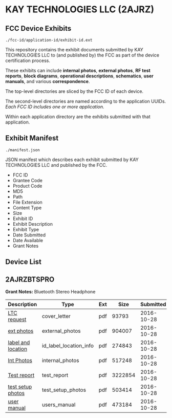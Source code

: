 # KAY TECHNOLOGIES LLC (2AJRZ)
## FCC Device Exhibits

```
./fcc-id/application-id/exhibit-id.ext
```

This repository contains the exhibit documents submitted by KAY TECHNOLOGIES LLC to (and published by) the FCC as part of the device certification process.

These exhibits can include **internal photos**, **external photos**, **RF test reports**, **block diagrams**, **operational descriptions**, **schematics**, **user manuals**, and various **correspondence**.

The top-level directories are sliced by the FCC ID of each device.

The second-level directories are named according to the application UUIDs. *Each FCC ID includes one or more application.*

Within each application directory are the exhibits submitted with that application. 

## Exhibit Manifest

```
./manifest.json
```

JSON manifest which describes each exhibit submitted by KAY TECHNOLOGIES LLC and published by the FCC.

- FCC ID
- Grantee Code
- Product Code
- MD5
- Path
- File Extension
- Content Type
- Size
- Exhibit ID
- Exhibit Description
- Exhibit Type
- Date Submitted
- Date Available
- Grant Notes

## Device List
## 2AJRZBTSPRO
**Grant Notes:** Bluetooth Stereo Headphone

| Description | Type | Ext | Size | Submitted | Available |
| ----------- | ---- | --- | ---- | --------- | --------- |
| [LTC request](2AJRZBTSPRO/fc859b6ee65143a1fe17b294143c643d/3177752.pdf) | cover_letter | pdf | 93793 | 2016-10-28 | 2016-10-28 |
| [ext photos](2AJRZBTSPRO/fc859b6ee65143a1fe17b294143c643d/3177753.pdf) | external_photos | pdf | 904007 | 2016-10-28 | 2016-10-28 |
| [label and location](2AJRZBTSPRO/fc859b6ee65143a1fe17b294143c643d/3177754.pdf) | id_label_location_info | pdf | 274843 | 2016-10-28 | 2016-10-28 |
| [Int Photos](2AJRZBTSPRO/fc859b6ee65143a1fe17b294143c643d/3177756.pdf) | internal_photos | pdf | 517248 | 2016-10-28 | 2016-10-28 |
| [Test report](2AJRZBTSPRO/fc859b6ee65143a1fe17b294143c643d/3177755.pdf) | test_report | pdf | 3222854 | 2016-10-28 | 2016-10-28 |
| [test setup photos](2AJRZBTSPRO/fc859b6ee65143a1fe17b294143c643d/3177757.pdf) | test_setup_photos | pdf | 503414 | 2016-10-28 | 2016-10-28 |
| [user manual](2AJRZBTSPRO/fc859b6ee65143a1fe17b294143c643d/3177758.pdf) | users_manual | pdf | 473184 | 2016-10-28 | 2016-10-28 |
